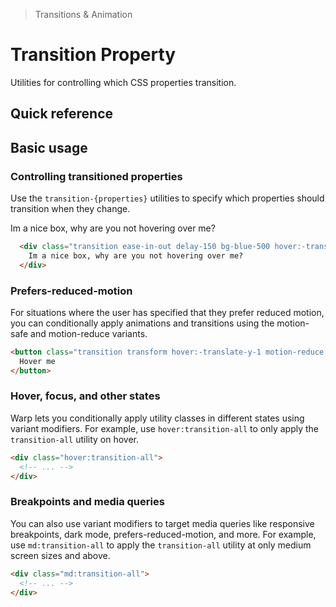 > Transitions & Animation

# Transition Property
Utilities for controlling which CSS properties transition.

## Quick reference

<qr-table />

## Basic usage
### Controlling transitioned properties
Use the `transition-{properties}` utilities to specify which properties should transition when they change.

<container>
  <div class="max-w-[230] mx-a ex-box transition ease-in-out delay-150 pd-bg-blue-500 hover:-translate-y-1 hover:scale-110 hover:pd-bg-indigo-600 duration-300">
    Im a nice box, why are you not hovering over me?
  </div>
</container>

```html
  <div class="transition ease-in-out delay-150 bg-blue-500 hover:-translate-y-1 hover:scale-110 hover:bg-indigo-600 duration-300 ...">
    Im a nice box, why are you not hovering over me?
  </div>
```
### Prefers-reduced-motion
For situations where the user has specified that they prefer reduced motion, you can conditionally apply animations and transitions using the motion-safe and motion-reduce variants.

```html
<button class="transition transform hover:-translate-y-1 motion-reduce:transition-none motion-reduce:hover:transform-none ...">
  Hover me
</button>
```

### Hover, focus, and other states
Warp lets you conditionally apply utility classes in different states using variant modifiers. For example, use `hover:transition-all` to only apply the `transition-all` utility on hover.

```html
<div class="hover:transition-all">
  <!-- ... -->
</div>
```

### Breakpoints and media queries
You can also use variant modifiers to target media queries like responsive breakpoints, dark mode, prefers-reduced-motion, and more. For example, use `md:transition-all` to apply the `transition-all` utility at only medium screen sizes and above.

```html
<div class="md:transition-all">
  <!-- ... -->
</div>
```




